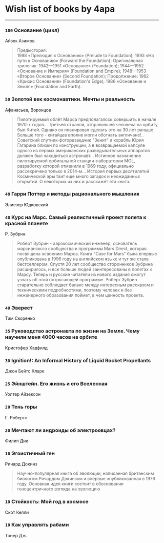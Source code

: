 # Wish list of books by 4apa
---

### `100` Основание (цикл)
Айзек Азимов
> Предыстория:    
>     1988 «Прелюдия к Основанию» (Prelude to Foundation);
>     1993 «На пути к Основанию» (Forward the Foundation);
> Оригинальная трилогия:
>     1942—1951 «Основание» (Foundation);
>     1944—1952 «Основание и Империя» (Foundation and Empire);
>     1948—1953 «Второе Основание» (Second Foundation);
> Продолжение:
>     1982 «Кризис Основания» (Foundation's Edge);
>     1986 «Основание и Земля» (Foundation and Earth).

### `50` Золотой век космонавтики. Мечты и реальность
Афанасьев, Воронцов
> Пилотируемый облёт Марса предполагалось совершить в начале 1970-х годов... Третьей страной, отправившей человека на орбиту, был Китай. Однако он планировал сделать это на 30 лет раньше. Больше того - китайцев вполне могли обогнать англичане!.. Советский спутник-фоторазведчик "Зенит" и корабль Юрия Гагарина близки по конструкции, а в возвращаемой капсуле одного из первых американских разведывательных аппаратов должен был находиться астронавт... Истинное назначение пилотируемой орбитальной станции-лаборатории MOL, разработку которой отменили в 1969 году, официально рассекречено только в 2014-м... История первых десятилетий Космической эры таит ещё много загадок и неожиданных открытий. О некоторых из них и расскажет эта книга.

### `48` Гарри Поттер и методы рационального мышления
Элиезер Юдковский

### `40` Курс на Марс. Самый реалистичный проект полета к красной планете
Р. Зубрин
> Роберт Зубрин - аэрокосмический инженер, основатель марсианского сообщества и программы Mars Direct, которая посвящена освоению Марса. Книга "Case for Mars" была впервые опубликована в 1996 году на английском языке и тут же стала бестселлером. Спустя 20 лет сообщество сторонников Зубрина расширилось, и все больше людей заинтересованы в полетах к Марсу. Теперь и русские читатели из нового издания смогут узнать об этой потрясающей программе. Роберт Зубрин старательно соблюдает баланс между интересным рассказом и техническими подробностями, поэтому человек и без инженерного образования поймет, в чем ценность проекта.

### `40` Эверест
Тим Скоренко

### `35` Руководство астронавта по жизни на Земле. Чему научили меня 4000 часов на орбите
Кристофер Хэдфилд

### `30` Ignition!: An Informal History of Liquid Rocket Propellants
Джон Бейтс Кларк

### `25` Эйнштейн. Его жизнь и его Вселенная
Уолтер Айзексон

### `20` Тень горы
Г. Робертс

### `20` Мечтают ли андроиды об электроовцах?
Филип Дик

### `10` Эгоистичный ген
Ричард Докинз
> Научно-популярная книга об эволюции, написанная британским биологом Ричардом Докинзом и впервые опубликованная в 1976 году. Основная идея книги состоит в обосновании геноцентричного взгляда на эволюцию

### `10` Стойкость: Мой год в космосе
Скот Келли

### `10` Как управлять рабами
Тонер Дж.

